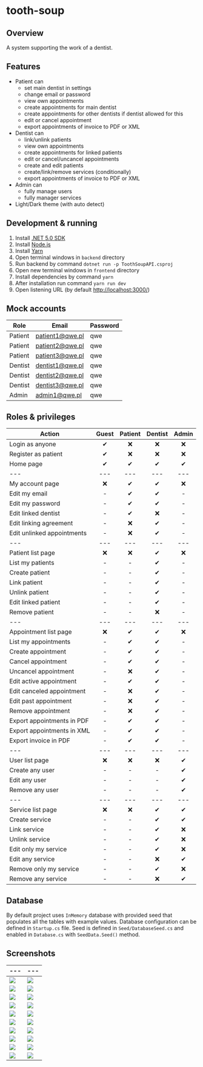 # tooth-soup

## Overview

A system supporting the work of a dentist.

## Features

- Patient can
  - set main dentist in settings
  - change email or password
  - view own appointments
  - create appointments for main dentist
  - create appointments for other dentists if dentist allowed for this
  - edit or cancel appointment
  - export appointments of invoice to PDF or XML
- Dentist can
  - link/unlink patients
  - view own appointments
  - create appointments for linked patients
  - edit or cancel/uncancel appointments
  - create and edit patients
  - create/link/remove services (conditionally)
  - export appointments of invoice to PDF or XML
- Admin can
  - fully manage users
  - fully manager services
- Light/Dark theme (with auto detect)

## Development & running

1. Install [.NET 5.0 SDK](https://dotnet.microsoft.com/download/dotnet/5.0)
2. Install [Node.js](https://nodejs.org)
3. Install [Yarn](https://yarnpkg.com/getting-started/install)
4. Open terminal windows in `backend` directory
5. Run backend by command `dotnet run -p ToothSoupAPI.csproj`
6. Open new terminal windows in `frontend` directory
7. Install dependencies by command `yarn`
8. After installation run command `yarn run dev`
9. Open listening URL (by default [http://localhost:3000/](http://localhost:3000/))

## Mock accounts

Role | Email | Password
--- | --- | ---
Patient | patient1@qwe.pl | qwe
Patient | patient2@qwe.pl | qwe
Patient | patient3@qwe.pl | qwe
Dentist | dentist1@qwe.pl | qwe
Dentist | dentist2@qwe.pl | qwe
Dentist | dentist3@qwe.pl | qwe
Admin | admin1@qwe.pl | qwe

## Roles & privileges

Action | Guest | Patient | Dentist | Admin
--- | :---: | :---: | :---: | :---:
Login as anyone | ✔ | ❌ | ❌ | ❌
Register as patient | ✔ | ❌ | ❌ | ❌
Home page | ✔ | ✔ | ✔ | ✔
--- | --- | --- | --- | ---
My account page | ❌ | ✔ | ✔ | ❌
Edit my email | - | ✔ | ✔ | -
Edit my password | - | ✔ | ✔ | -
Edit linked dentist | - | ✔ | ❌ | -
Edit linking agreement | - | ❌ | ✔ | -
Edit unlinked appointments | - | ❌ | ✔ | -
--- | --- | --- | --- | ---
Patient list page | ❌ | ❌ | ✔ | ❌
List my patients | - | - | ✔ | -
Create patient | - | - | ✔ | -
Link patient | - | - | ✔ | -
Unlink patient | - | - | ✔ | -
Edit linked patient | - | - | ✔ | -
Remove patient | - | - | ❌ | -
--- | --- | --- | --- | ---
Appointment list page | ❌ | ✔ | ✔ | ❌
List my appointments | - | ✔ | ✔ | -
Create appointment | - | ✔ | ✔ | -
Cancel appointment | - | ✔ | ✔ | -
Uncancel appointment | - | ❌ | ✔ | -
Edit active appointment | - | ✔ | ✔ | -
Edit canceled appointment | - | ❌ | ✔ | -
Edit past appointment | - | ❌ | ✔ | -
Remove appointment | - | ❌ | ✔ | -
Export appointments in PDF | - | ✔ | ✔ | -
Export appointments in XML | - | ✔ | ✔ | -
Export invoice in PDF | - | ✔ | ✔ | -
--- | --- | --- | --- | ---
User list page | ❌ | ❌ | ❌ | ✔
Create any user | - | - | - | ✔
Edit any user | - | - | - | ✔
Remove any user | - | - | - | ✔
--- | --- | --- | --- | ---
Service list page | ❌ | ❌ | ✔ | ✔
Create service | - | - | ✔ | ✔
Link service | - | - | ✔ | ❌
Unlink service | - | - | ✔ | ❌
Edit only my service | - | - | ✔ | ❌
Edit any service | - | - | ❌ | ✔
Remove only my service | - | - | ✔ | ❌
Remove any service | - | - | ❌ | ✔

## Database

By default project uses `InMemory` database with provided seed that populates all the tables with example values. Database configuration can be defined in `Startup.cs` file. Seed is defined in `Seed/DatabaseSeed.cs` and enabled in `Database.cs` with `SeedData.Seed()` method.

## Screenshots

--- | ---
--- | ---
![](assets/home_anonymous.png) | ![](assets/home_logged.png)
![](assets/login.png) | ![](assets/register.png)
![](assets/patients_all.png) | ![](assets/patients_appointment.png)
![](assets/patients_create.png) | ![](assets/patients_link.png)
![](assets/services.png) | ![](assets/services_create.png)
![](assets/account_dentist.png) | ![](assets/account_patient.png)
![](assets/users.png) | ![](assets/users_create_patient.png)
![](assets/users_create_dentist.png) | ![](assets/users_create_admin.png)
![](assets/appointments.png) | ![](assets/invoice_pdf.png)
![](assets/export_pdf.png) | ![](assets/export_xml.png)